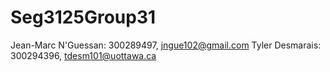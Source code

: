 # Seg3125Group31
Jean-Marc N'Guessan: 300289497, jngue102@gmail.com
Tyler Desmarais: 300294396, tdesm101@uottawa.ca
